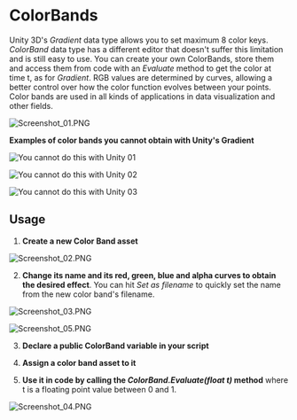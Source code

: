 # ColorBands
Unity 3D's *Gradient* data type allows you to set maximum 8 color keys. *ColorBand* data type has a different editor that doesn't suffer this limitation and is still easy to use. You can create your own ColorBands, store them and access them from code with an *Evaluate* method to get the color at time t, as for *Gradient*. RGB values are determined by curves, allowing a better control over how the color function evolves between your points.
Color bands are used in all kinds of applications in data visualization and other fields.

![Screenshot_01.PNG](https://github.com/rstecca/ColorBands/blob/master/Images/screenshot_01.png)

**Examples of color bands you cannot obtain with Unity's Gradient**

![You cannot do this with Unity 01](https://raw.githubusercontent.com/rstecca/ColorBands/master/Images/CannotDoThisWithGradients%2001.png)

![You cannot do this with Unity 02](https://raw.githubusercontent.com/rstecca/ColorBands/master/Images/CannotDoThisWithGradients%2002.png)

![You cannot do this with Unity
03](https://raw.githubusercontent.com/rstecca/ColorBands/master/Images/_CantDoThisWithGradients%2003.png)

## Usage
1) **Create a new Color Band asset**

![Screenshot_02.PNG](https://github.com/rstecca/ColorBands/blob/master/Images/Screenshot_02.png)

2) **Change its name and its red, green, blue and alpha curves to obtain the desired effect**. You can hit *Set as filename* to quickly set the name from the new color band's filename.

![Screenshot_03.PNG](https://github.com/rstecca/ColorBands/blob/master/Images/Screenshot_03.png)

![Screenshot_05.PNG](https://github.com/rstecca/ColorBands/blob/master/Images/Screenshot_05.png)

3) **Declare a public ColorBand variable in your script**

4) **Assign a color band asset to it**

5) **Use it in code by calling the *ColorBand.Evaluate(float t)* method** where t is a floating point value between 0 and 1.

![Screenshot_04.PNG](https://github.com/rstecca/ColorBands/blob/master/Images/Screenshot_04.png)

